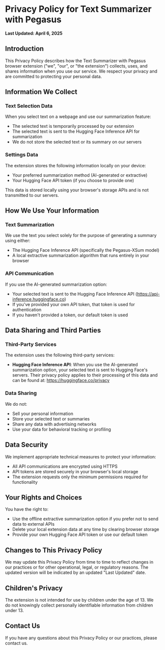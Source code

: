 # Privacy Policy for Text Summarizer with Pegasus

**Last Updated: April 6, 2025**

## Introduction

This Privacy Policy describes how the Text Summarizer with Pegasus browser extension ("we", "our", or "the extension") collects, uses, and shares information when you use our service. We respect your privacy and are committed to protecting your personal data.

## Information We Collect

### Text Selection Data

When you select text on a webpage and use our summarization feature:

- The selected text is temporarily processed by our extension
- The selected text is sent to the Hugging Face Inference API for summarization
- We do not store the selected text or its summary on our servers

### Settings Data

The extension stores the following information locally on your device:

- Your preferred summarization method (AI-generated or extractive)
- Your Hugging Face API token (if you choose to provide one)

This data is stored locally using your browser's storage APIs and is not transmitted to our servers.

## How We Use Your Information

### Text Summarization

We use the text you select solely for the purpose of generating a summary using either:

- The Hugging Face Inference API (specifically the Pegasus-XSum model)
- A local extractive summarization algorithm that runs entirely in your browser

### API Communication

If you use the AI-generated summarization option:

- Your selected text is sent to the Hugging Face Inference API (https://api-inference.huggingface.co)
- If you've provided your own API token, that token is used for authentication
- If you haven't provided a token, our default token is used

## Data Sharing and Third Parties

### Third-Party Services

The extension uses the following third-party services:

- **Hugging Face Inference API**: When you use the AI-generated summarization option, your selected text is sent to Hugging Face's servers. Their privacy policy applies to their processing of this data and can be found at: https://huggingface.co/privacy

### Data Sharing

We do not:
- Sell your personal information
- Store your selected text or summaries
- Share any data with advertising networks
- Use your data for behavioral tracking or profiling

## Data Security

We implement appropriate technical measures to protect your information:

- All API communications are encrypted using HTTPS
- API tokens are stored securely in your browser's local storage
- The extension requests only the minimum permissions required for functionality

## Your Rights and Choices

You have the right to:

- Use the offline extractive summarization option if you prefer not to send data to external APIs
- Delete your local extension data at any time by clearing browser storage
- Provide your own Hugging Face API token or use our default token

## Changes to This Privacy Policy

We may update this Privacy Policy from time to time to reflect changes in our practices or for other operational, legal, or regulatory reasons. The updated version will be indicated by an updated "Last Updated" date.

## Children's Privacy

The extension is not intended for use by children under the age of 13. We do not knowingly collect personally identifiable information from children under 13.

## Contact Us

If you have any questions about this Privacy Policy or our practices, please contact us.
